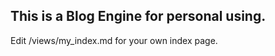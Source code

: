 This is a Blog Engine for personal using.
------------------------------------------------

Edit /views/my_index.md for your own index page.
